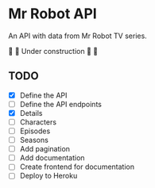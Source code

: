 # Mr Robot API

An API with data from Mr Robot TV series.

🚧 🚧 Under construction 🚧 🚧

## TODO

- [x] Define the API
- [ ] Define the API endpoints
 - [x] Details
 - [ ] Characters
 - [ ] Episodes
 - [ ] Seasons
- [ ] Add pagination
- [ ] Add documentation
- [ ] Create frontend for documentation
- [ ] Deploy to Heroku
